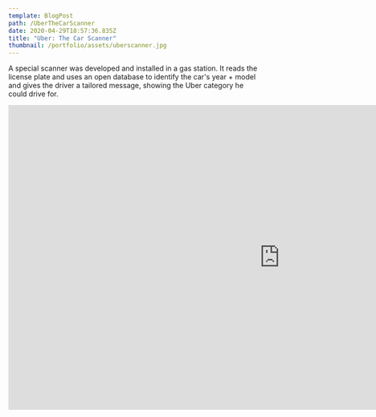 ```yaml
---
template: BlogPost
path: /UberTheCarScanner
date: 2020-04-29T18:57:36.835Z
title: "Uber: The Car Scanner"
thumbnail: /portfolio/assets/uberscanner.jpg
---
```

A special scanner was developed and installed in a gas station. It reads the license plate and uses an open database to identify the car's year + model and gives the driver a tailored message, showing the Uber category he could drive for.

<iframe src="https://player.vimeo.com/video/281345831?title=0&byline=0&portrait=0" width="1080" height="608" frameborder="0" webkitallowfullscreen mozallowfullscreen allowfullscreen></iframe>
